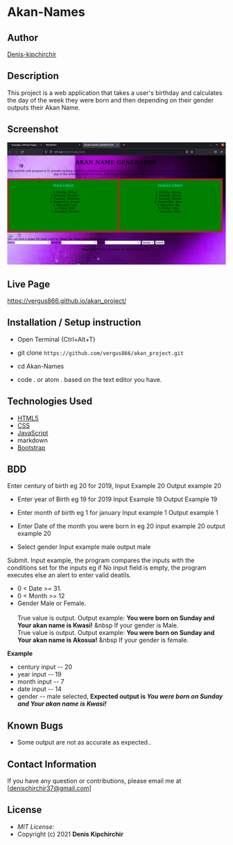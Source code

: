 # Akan-Names

## Author

[Denis-kipchirchir](https://github.com/vergus866)

## Description

This project is a web application that takes a user's birthday and calculates the day of the week they were born and then depending on their gender outputs their Akan Name. 

## Screenshot
<img src="images/screenshot.png">

## Live Page 
https://vergus866.github.io/akan_project/

## Installation / Setup instruction
* Open Terminal {Ctrl+Alt+T}

* git clone ```https://github.com/vergus866/akan_project.git```

* cd Akan-Names

* code . or atom . based on the text editor you have.

## Technologies Used

* [HTML5](https://github.com/topics/html5)
* [CSS](https://github.com/topics/css3)
* [JavaScript](https://github.com/topics/javascript)
* markdown
* [Bootstrap](https://github.com/topics/bootstrap)

## BDD
Enter century of birth eg 20 for 2019,
     Input Example 20
     Output example 20

* Enter year of Birth eg 19 for 2019
     Input Example 19
     Output Example 19

* Enter month of birth eg 1 for january 
    Input example 1
    Output example 1

* Enter Date of the month you were born in eg 20
    input example 20
    output example 20

* Select gender 
    Input example male
    output male

Submit.
Input example, the program compares the inputs with the conditions set for the inputs eg if No input field is empty, the program executes else an alert to enter valid deatils.
* 0 < Date >= 31.
* 0 < Month >= 12
* Gender Male or Female. <br/>  
True value is output. Output example: **You were born on Sunday and Your akan name is Kwasi!** &nbsp If your gender is Male.<br/>
True value is output. Output example: **You were born on Sunday and Your akan name is  Akosua!** &nbsp If your gender is female.  

**Example**
* century input -- 20
* year input   -- 19
* month input  -- 7
* date input -- 14
* gender -- male selected,
**Expected output is *You were born on Sunday and Your akan name is Kwasi!*** 

## Known Bugs
* Some output are not as accurate as expected..

## Contact Information 

If you have any question or contributions, please email me at [denischirchir37@gmail.com]

## License
* *MIT License:*
* Copyright (c) 2021 **Denis Kipchirchir**
